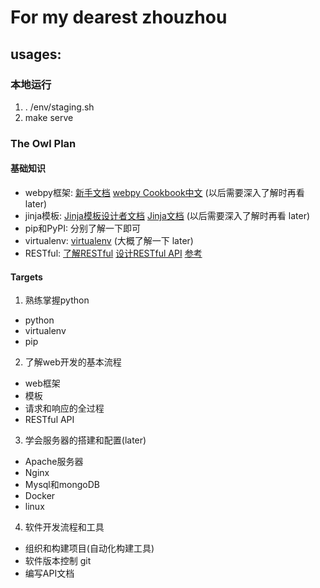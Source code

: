 # For my dearest zhouzhou

## usages:

### 本地运行
1. . /env/staging.sh
2. make serve

### The Owl Plan

#### 基础知识

* webpy框架: [新手文档](http://webpy.org/tutorial3.zh-cn)       [webpy Cookbook中文](http://webpy.org/cookbook/index.zh-cn) (以后需要深入了解时再看 later)
* jinja模板: [Jinja模板设计者文档](http://docs.jinkan.org/docs/jinja2/templates.html)       [Jinja文档](http://docs.jinkan.org/docs/jinja2/) (以后需要深入了解时再看 later)
* pip和PyPI: 分别了解一下即可
* virtualenv: [virtualenv](http://liuzhijun.iteye.com/blog/1872241) (大概了解一下 later)
* RESTful: [了解RESTful](http://www.ruanyifeng.com/blog/2011/09/restful.html)       [设计RESTful API](http://www.ruanyifeng.com/blog/2014/05/restful_api.html)      [参考](http://get.jobdeer.com/343.get)

#### Targets

1. 熟练掌握python
  * python
  * virtualenv
  * pip
2. 了解web开发的基本流程
  * web框架
  * 模板
  * 请求和响应的全过程
  * RESTful API
3. 学会服务器的搭建和配置(later)
  * Apache服务器
  * Nginx
  * Mysql和mongoDB
  * Docker
  * linux
4. 软件开发流程和工具
  * 组织和构建项目(自动化构建工具)
  * 软件版本控制 git
  * 编写API文档

